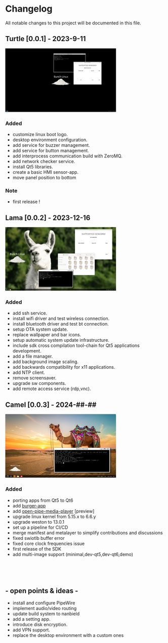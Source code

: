 # Changelog
All notable changes to this project will be documented in this file.

## Turtle [0.0.1] -  2023-9-11
<img src="docs/miscellaneous/wayland-screenshot-turtle-v0.1.png" width="350" height="200">

### Added
- customize linux boot logo.
- desktop environment configuration.
- add service for buzzer management.
- add service for button management.
- add interprocess communication build with ZeroMQ.
- add network checker service.
- install Qt5 libraries.
- create a basic HMI sensor-app.
- move panel position to bottom

### Note
- first release !

## Lama [0.0.2] -  2023-12-16
<img src="docs/miscellaneous/lama-desk.png" width="350" height="200">

### Added
- add ssh service.
- install wifi driver and test wireless connection.
- install bluetooth driver and test bt connection.
- setup OTA system update.
- replace wallpaper and bar icons.
- setup automatic system update infrastructure.
- include sdk cross compilation tool-chain for Qt5 applications development.
- add a file manager.
- add background image scaling.
- add backwards compatibility for x11 applications.
- add NTP client.
- remove screensaver.
- upgrade sw components.
- add remote access service (rdp,vnc).


## Camel [0.0.3] -  2024-##-## 
<img src="docs/miscellaneous/camel-desk.png" width="350" height="200">

### Added 
- porting apps from Qt5 to Qt6
- add [burger-app](https://github.com/waelkarman/burger-shop) 
- add [open-pipe-media-player](https://github.com/waelkarman/open-pipe-media-player) [preview]
- upgrade linux kernel from 5.15.x to 6.6.y
- upgrade weston to 13.0.1
- set up a pipeline for CI/CD
- merge manifest and metalayer to simplify contributions and discussions
- fixed swiotlb buffer error
- fixed core clock frequencies issue
- first release of the SDK
- add multi-image support (minimal,dev-qt5,dev-qt6,demo) 

<br><br><br>


## - open points & ideas -
- install and configure PipeWire
- implement audio/video routing
- update build system to nanbield
- add a setting app.
- introduce disk encryption.
- add VPN support.
- replace the desktop environment with a custom ones
